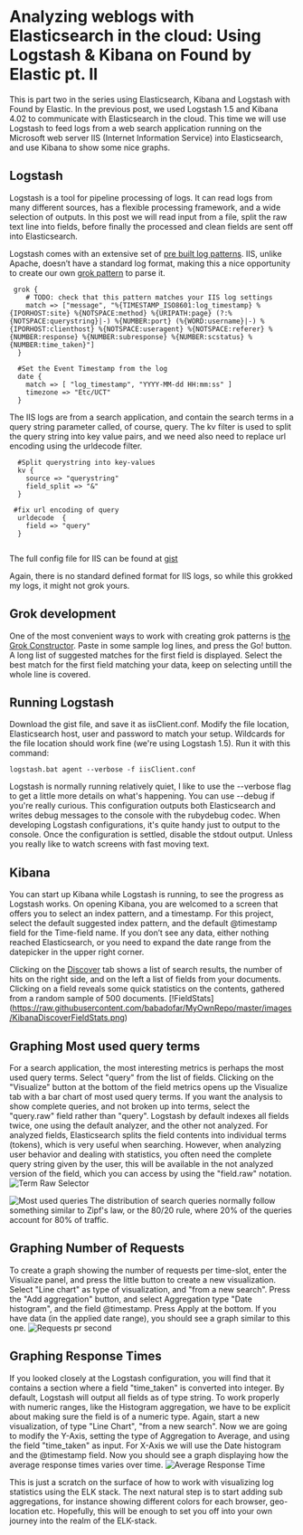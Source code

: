 # Analyzing weblogs with Elasticsearch in the cloud: Using Logstash & Kibana on Found by Elastic pt. II
 
This is part two in the series using Elasticsearch, Kibana and Logstash with Found by Elastic. In the previous post, we used Logstash 1.5 and Kibana 4.02 to communicate with Elasticsearch in the cloud. This time we will use Logstash to feed logs from a web search application running on the Microsoft web server IIS (Internet Information Service)  into Elasticsearch, and use Kibana to show some nice graphs. 

## Logstash
Logstash is a tool for pipeline processing of logs. It can read logs from many different sources, has a flexible processing framework, and a wide selection of outputs. In this post we will read input from a file, split the raw text line into fields, before finally the processed and clean fields are sent off into Elasticsearch. 

Logstash comes with an extensive set of [pre built log patterns](https://github.com/logstash-plugins/logstash-patterns-core/tree/master/patterns). IIS, unlike Apache, doesn’t have a standard log format, making this a nice opportunity to create our own [grok pattern](http://www.elastic.co/guide/en/logstash/current/plugins-filters-grok.html#_grok_basics) to parse it. 

````
 grok {
    # TODO: check that this pattern matches your IIS log settings
    match => ["message", "%{TIMESTAMP_ISO8601:log_timestamp} %{IPORHOST:site} %{NOTSPACE:method} %{URIPATH:page} (?:%{NOTSPACE:querystring}|-) %{NUMBER:port} (%{WORD:username}|-) %{IPORHOST:clienthost} %{NOTSPACE:useragent} %{NOTSPACE:referer} %{NUMBER:response} %{NUMBER:subresponse} %{NUMBER:scstatus} %{NUMBER:time_taken}"]
  }
 
  #Set the Event Timestamp from the log
  date {
    match => [ "log_timestamp", "YYYY-MM-dd HH:mm:ss" ]
    timezone => "Etc/UCT"
  }
  ````


The IIS logs are from a search application, and contain the search terms in a query string parameter called, of course, query. The kv filter is used to split the query string into key value pairs, and we need also need to replace url encoding using the urldecode filter.

```
  #Split querystring into key-values
  kv {
    source => "querystring"
    field_split => "&"
  }
 
 #fix url encoding of query
  urldecode  {
    field => "query"
  }
 
 ```


The full config file for IIS can be found at [gist](https://gist.github.com/babadofar/5fbea416c6a07ca209bf)

Again, there is no standard defined format for IIS logs, so while this grokked my logs, it might not grok yours. 

## Grok development
One of the most convenient ways to work with creating grok patterns is [the Grok Constructor](http://grokconstructor.appspot.com/do/construction). Paste in some sample log lines, and press the Go! button. A long list of suggested matches for the first field is displayed. Select the best match for the first field matching your data, keep on selecting untill the whole line is covered. 


## Running Logstash
Download the gist file, and save it as iisClient.conf. Modify the file location, Elasticsearch host, user and password to match your setup. Wildcards for the file location should work fine (we're using Logstash 1.5).  Run it with this command: 

````
logstash.bat agent --verbose -f iisClient.conf
````

Logstash is normally running relatively quiet, I like to use the --verbose flag to get a little more details on what's happening. You can use --debug if you're really curious. This configuration outputs both Elasticsearch and writes debug messages to the console with the rubydebug codec. When developing Logstash configurations, it's quite handy just to output to the console. Once the configuration is settled, disable the stdout output. Unless you really like to watch screens with fast moving text. 


## Kibana
You can start up Kibana while Logstash is running, to see the progress as Logstash works.
On opening Kibana, you are welcomed to a screen that offers you to select an index pattern, and a timestamp. For this project, select the default suggested index pattern, and the default @timestamp field for the Time-field name.
If you don’t see any data, either nothing reached Elasticsearch, or you need to expand the date range from the datepicker in the upper right corner.   

Clicking on the [Discover](http://www.elastic.co/guide/en/kibana/current/discover.html) tab shows a list of search results, the number of hits on the right side, and on the left a list of fields from your documents. Clicking on a field reveals some quick statistics on the contents, gathered from a random sample of 500 documents. [!FieldStats] (https://raw.githubusercontent.com/babadofar/MyOwnRepo/master/images/KibanaDiscoverFieldStats.png)

## Graphing Most used query terms 
For a search application, the most interesting metrics is perhaps the most used query terms. Select "query" from the list of fields. Clicking on the "Visualize" button at the bottom of the field metrics opens up the Visualize tab with a bar chart of most used query terms. If you want the analysis to show complete queries, and not broken up into terms, select the "query.raw" field rather than "query". Logstash by default indexes all fields twice, one using the default analyzer, and the other not analyzed. For analyzed fields, Elasticsearch splits the field contents into individual terms (tokens), which is very useful when searching. However, when analyzing user behavior and dealing with statistics, you often need the complete query string given by the user, this will be available in the not analyzed version of the field, which you can access by using the "field.raw" notation. ![Term Raw Selector](https://raw.githubusercontent.com/babadofar/MyOwnRepo/master/images/KibanaTermRawSelector.png)

![Most used queries](https://raw.githubusercontent.com/babadofar/MyOwnRepo/master/images/mostUsedQueries.png)
The distribution of search queries normally follow something similar to Zipf's law, or the 80/20 rule, where 20% of the queries account for 80% of traffic. 


## Graphing Number of Requests
To create a graph showing the number of requests per time-slot, enter the Visualize panel, and press the little button to create a new visualization. Select "Line chart" as type of visualization, and "from a new search". Press the "Add aggregation" button, and select Aggregation type "Date histogram", and the field @timestamp. Press Apply at the bottom. If you have data (in the applied date range), you should see a graph similar to this one. 
![Requests pr second](https://raw.githubusercontent.com/babadofar/MyOwnRepo/master/images/requestsPrSecond.png)


## Graphing Response Times
If you looked closely at the Logstash configuration, you will find that it contains a section where a field "time_taken" is converted into integer. By default, Logstash will output all fields as of type string. To work properly with numeric ranges, like the Histogram aggregation, we have to be explicit about making sure the field is of a numeric type. 
Again, start a new visualization, of type "Line Chart", "from a new search". Now we are going to modify the Y-Axis, setting the type of Aggregation to Average, and using the field "time_taken" as input. For X-Axis we will use the Date histogram and the @timestamp field. Now you should see a graph displaying how the average response times varies over time.
![Average Response Time](https://raw.githubusercontent.com/babadofar/MyOwnRepo/master/images/AverageResponseTimes.png)


This is just a scratch on the surface of how to work with visualizing log statistics using the ELK stack. The next natural step is to start adding sub aggregations, for instance showing different colors for each browser, geo-location etc. Hopefully, this will be enough to set you off into your own journey into the realm of the ELK-stack.
